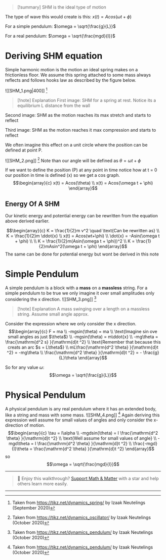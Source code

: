 
>[!summary]
SHM is the ideal type of motion 
>
The type of wave this would create is this:
$x(t) = Acos(\omega t + \phi)$
>
For a simple pendulum:
$\omega = \sqrt{\frac{g}{L}}$
>
For a real pendulum:
$\omega = \sqrt{\frac{mgd}{I}}$

# Deriving SHM equation
Simple harmonic motion is the motion an ideal spring makes on a frictionless floor. We assume this spring attached to some mass always reflects and follows hooks law as described by the figure below.

![[SHM_1.png|400]]
[^1]
>[!note] Explanation
>First image:
>SHM for a spring at rest. Notice its a equilibrium L distance from the wall
>
Second image:
SHM as the motion reaches its max stretch and starts to reflect
>
Third image:
SHM as the motion reaches it max compression and starts to reflect

We often imagine this effect on a unit circle where the position can be defined at point P. 

![[SHM_2.png]]
[^2]
Note than our angle will be defined as $\theta = \omega t + \phi$  

If we want to define the position (P) at any point in time notice how at t = 0 our position in time is defined (x) so we get a cos graph.
$$\begin{array}{c} 
x(t) = Acos(\theta) \\ 
x(t) = Acos(\omega t + \phi) 
\end{array}$$

## Energy Of A SHM
Our kinetic energy and potential energy can be rewritten from the equation above derived earlier.

$$\begin{array}{c} 
K = \frac{1}{2}m v^2 \quad \text{Can be rewritten as} \\
K = \frac{1}{2}m \ddot{x} \\ 
x(t) = Acos(wt+\phi) \\ 
\dot{x} = -Asin(\omega t + \phi) \\ 
\\ 
K = \frac{1}{2}m(Asin(\omega t + \phi))^2 \\ 
K  = \frac{1}{2}mAsin^2(\omega t + \phi) 
\end{array}$$
The same can be done for potential energy but wont be derived in this note


# Simple Pendulum
A simple pendulum is a block with a **mass** on a **massless** string.
For a simple pendulum to be true we only imagine it over small amplitudes only considering the x direction.
![[SHM_3.png]]
[^3]
>[!note] Explanation
A mass swinging over a length on a massless string. Assume small angle approx.

Consider the expression where we only consider the x direction.
$$\begin{array}{c} 
F = ma \\ 
-mgsin(\theta) = ma \\ 
\text{Imagine sin ove small angles as just $\theta$} \\ 
-mgsin(\theta) = m\ddot{x} \\ 
-mg\theta = \frac{\mathrm{d^2 s} }{\mathrm{d}t ^2} \\ 
\text{Remember that because this creats an arc $s = L\theta$} \\ 
mL\frac{\mathrm{d^2 \theta} }{\mathrm{d}t ^2} = -mg\theta \\ 
\frac{\mathrm{d^2 \theta} }{\mathrm{d}t ^2} = - \frac{g}{L}\theta
\end{array}$$

So for any value $\omega$:
$$\omega = \sqrt{\frac{g}{L}}$$
# Physical Pendulum 
A physical pendulum is any real pendulum where it has an extended body, like a string and mass with some mass.
![[SHM_4.png]]
[^3]
Again deriving this expression well assume for small values of angles and only consider the x-direction of motion.
$$\begin{array}{c} 
\tau = I\alpha \\ 
-mgdsin(\theta)  = I \frac{\mathrm{d^2 \theta} }{\mathrm{d}t ^2} \\ 
\text{Well assume for small values of angle} \\ 
-mgd\theta  = I \frac{\mathrm{d^2 \theta} }{\mathrm{d}t ^2} \\ 
\frac{-mgd}{I}\theta = \frac{\mathrm{d^2 \theta} }{\mathrm{d}t ^2} 
\end{array}$$
so 
$$\omega = \sqrt{\frac{mgd}{I}}$$

[^1]: Taken from https://tikz.net/dynamics_spring/ by Izaak Neutelings (September 2020)

[^2]: Taken from https://tikz.net/dynamics_oscillator/ by Izaak Neutelings (October 2020)

[^3]: Taken from https://tikz.net/dynamics_pendulum/ by Izaak Neutelings (October 2020)

---

> 🧠 Enjoy this walkthrough? [Support Math & Matter](https://github.com/rajeevphysics/Obsidan-MathMatter) with a star and help others learn more easily.

---
